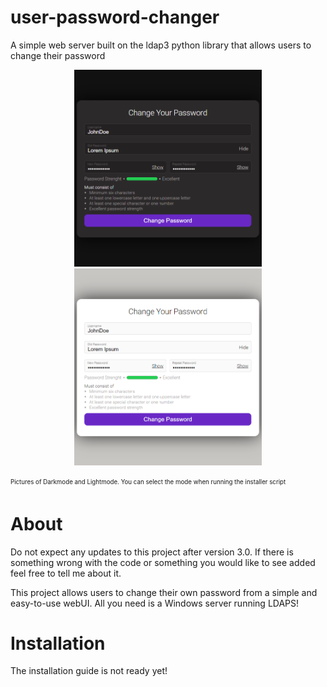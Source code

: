 # user-password-changer
A simple web server built on the ldap3 python library that allows users to change their password

<p align="center">
  <img src="/img/image-black.png" width="300"/>
  <img src="/img/image-white.png" width="300"/>
</p>
<sub><sup>Pictures of Darkmode and Lightmode. You can select the mode when running the installer script</sup></sub>

# About
Do not expect any updates to this project after version 3.0.
If there is something wrong with the code or something you would like to see added feel free to tell me about it.

This project allows users to change their own password from a simple and easy-to-use webUI.
All you need is a Windows server running LDAPS!

# Installation
The installation guide is not ready yet!

